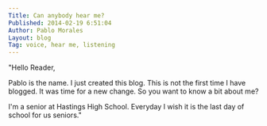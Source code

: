 ```yaml
---
Title: Can anybody hear me?
Published: 2014-02-19 6:51:04
Author: Pablo Morales
Layout: blog
Tag: voice, hear me, listening
---
```

"Hello Reader,

Pablo is the name. I just created this blog. This is not the first time I have blogged. It was time for a new change. So you want to know a bit about me?

I'm a senior at Hastings High School. Everyday I wish it is the last day of school for us seniors."

